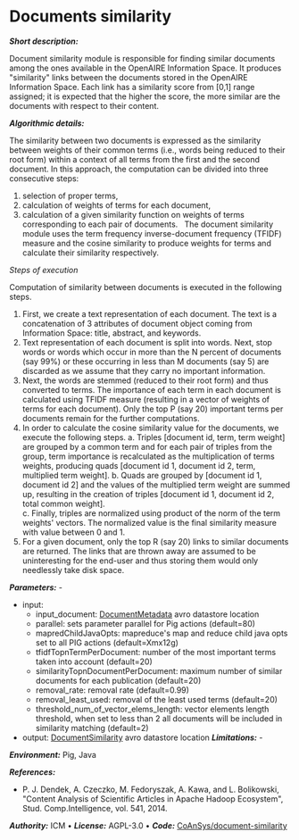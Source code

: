 # Documents similarity

***Short description:***

Document similarity module is responsible for finding similar documents among the ones available in the OpenAIRE Information Space. It produces "similarity" links between the documents stored in the OpenAIRE Information Space. Each link has a similarity score from [0,1] range assigned; it is expected that the higher the score, the more similar are the documents with respect to their content.

***Algorithmic details:***

The similarity between two documents is expressed as the similarity between weights of their common terms (i.e., words being reduced to their root form) within a context of all terms from the first and the second document. In this approach, the computation can be divided into three consecutive steps:

1. selection of proper terms,
2. calculation of weights of terms for each document,
3. calculation of a given similarity function on weights of terms corresponding to each pair of documents.
  
The document similarity module uses the term frequency inverse-document frequency (TFIDF) measure and the cosine similarity to produce weights for terms and calculate their similarity respectively.

*Steps of execution*

Computation of similarity between documents is executed in the following steps.

1. First, we create a text representation of each document. The text is a concatenation of 3 attributes of document object coming from Information Space: title, abstract, and keywords.
2. Text representation of each document is split into words. Next, stop words or words which occur in more than the N percent of documents (say 99%) or these occurring in less than M documents (say 5) are discarded as we assume that they carry no important information. 	
3. Next, the words are stemmed (reduced to their root form) and thus converted to terms. The importance of each term in each document is calculated using TFIDF measure (resulting in a vector of weights of terms for each document). Only the top P (say 20) important terms per documents remain for the further computations.	
4. In order to calculate the cosine similarity value for the documents, we execute the following steps.	
    a. Triples [document id, term, term weight] are grouped by a common term and for each pair of triples from the group, term importance is recalculated as the multiplication of terms weights, producing quads [document id 1, document id 2, term, multiplied term weight].	
    b. Quads are grouped by [document id 1, document id 2] and the values of the multiplied term weight are summed up, resulting in the creation of triples [document id 1, document id 2, total common weight]. 	
    c. Finally, triples are normalized using product of the norm of the term weights' vectors. The normalized value is the final similarity measure with value between 0 and 1.
5. For a given document, only the top R (say 20) links to similar documents are returned. The links that are thrown away are assumed to be uninteresting for the end-user and thus storing them would only needlessly take disk space.

***Parameters:*** -
* input: 
    * input_document: [DocumentMetadata](https://github.com/openaire/iis/blob/master/iis-schemas/src/main/avro/eu/dnetlib/iis/documentssimilarity/DocumentMetadata.avdl) avro datastore location
    * parallel: sets parameter parallel for Pig actions (default=80)
    * mapredChildJavaOpts: mapreduce's map and reduce child java opts set to all PIG actions (default=Xmx12g)
    * tfidfTopnTermPerDocument: number of the most important terms taken into account (default=20)
    * similarityTopnDocumentPerDocument: maximum number of similar documents for each publication (default=20)
    * removal_rate: removal rate (default=0.99)
    * removal_least_used: removal of the least used terms (default=20)
    * threshold_num_of_vector_elems_length: vector elements length threshold, when set to less than 2 all documents will be included in similarity matching (default=2)
* output: [DocumentSimilarity](https://github.com/openaire/iis/blob/master/iis-schemas/src/main/avro/eu/dnetlib/iis/documentssimilarity/DocumentSimilarity.avdl) avro datastore location
***Limitations:*** -

***Environment:*** Pig, Java

***References:***

* P. J. Dendek, A. Czeczko, M. Fedoryszak, A. Kawa, and L. Bolikowski, "Content Analysis of Scientific Articles in Apache Hadoop Ecosystem", Stud. Comp.Intelligence, vol. 541, 2014.

***Authority:*** ICM &bull; ***License:*** AGPL-3.0 &bull; ***Code:*** [CoAnSys/document-similarity](https://github.com/CeON/CoAnSys/tree/master/document-similarity)
